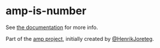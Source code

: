 # amp-is-number

See [the documentation](http://amp.ampersandjs.com#amp-is-number) for more info.

Part of the [amp project](http://amp.ampersandjs.com#amp-is-number), initially created by [@HenrikJoreteg](http://twitter.com/henrikjoreteg).